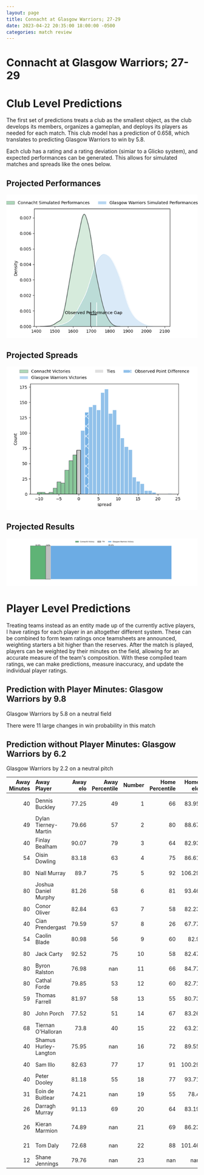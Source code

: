 ```yaml
---  
layout: page  
title: Connacht at Glasgow Warriors; 27-29  
date: 2023-04-22 20:35:00 18:00:00 -0500  
categories: match review  
---
```

# Connacht at Glasgow Warriors; 27-29

# Club Level Predictions


The first set of predictions treats a club as the smallest object, as the club develops its members, organizes a gameplan, and deploys its players as needed for each match. This club model has a prediction of 0.658, which translates to predicting Glasgow Warriors to win by 5.8.

Each club has a rating and a rating deviation (simiar to a Glicko system), and expected performances can be generated. This allows for simulated matches and spreads like the ones below.
## Projected Performances


![Projected Performances](plots/performances_2023-04-22-GlasgowWarriors-Connacht.png)
## Projected Spreads


![Projected Spreads](plots/spreads_2023-04-22-GlasgowWarriors-Connacht.png)
## Projected Results


![Projected Results](plots/resultbar_2023-04-22-GlasgowWarriors-Connacht.png)
# Player Level Predictions


Treating teams instead as an entity made up of the currently active players, I have ratings for each player in an altogether different system. These can be combined to form team ratings once teamsheets are announced, weighting starters a bit higher than the reserves. After the match is played, players can be weighted by their minutes on the field, allowing for an accurate measure of the team's composition. With these compiled team ratings, we can make predictions, measure inaccuracy, and update the individual player ratings.
## Prediction with Player Minutes: Glasgow Warriors by 9.8


Glasgow Warriors by 5.8 on a neutral field

There were 11 large changes in win probability in this match
## Prediction without Player Minutes: Glasgow Warriors by 6.2


Glasgow Warriors by 2.2 on a neutral pitch



|   Away Minutes | Away Player           |   Away elo |   Away Percentile |   Number |   Home Percentile |   Home elo | Home Player              |   Home Minutes |
|---------------:|:----------------------|-----------:|------------------:|---------:|------------------:|-----------:|:-------------------------|---------------:|
|             40 | Dennis Buckley        |      77.25 |                49 |        1 |                66 |      83.95 | Allan Michael Elgin Dell |             45 |
|             49 | Dylan Tierney-Martin  |      79.66 |                57 |        2 |                80 |      88.67 | Fraser Brown             |             45 |
|             40 | Finlay Bealham        |      90.07 |                79 |        3 |                64 |      82.93 | Lucio Sordoni            |             30 |
|             54 | Oisin Dowling         |      83.18 |                63 |        4 |                75 |      86.61 | Scott Cummings           |             80 |
|             80 | Niall Murray          |      89.7  |                75 |        5 |                92 |     106.29 | Richie Gray              |             52 |
|             80 | Joshua Daniel Murphy  |      81.26 |                58 |        6 |                81 |      93.46 | Rory Darge               |             80 |
|             80 | Conor Oliver          |      82.84 |                63 |        7 |                58 |      82.23 | Sione Vailanu            |             80 |
|             40 | Cian Prendergast      |      79.59 |                57 |        8 |                26 |      67.77 | Jack Dempsey             |             80 |
|             54 | Caolin Blade          |      80.98 |                56 |        9 |                60 |      82.9  | Ali Price                |             80 |
|             80 | Jack Carty            |      92.52 |                75 |       10 |                58 |      82.47 | Tom Jordan               |             80 |
|             80 | Byron Ralston         |      76.98 |               nan |       11 |                66 |      84.77 | Cole Forbes              |             54 |
|             80 | Cathal Forde          |      79.85 |                53 |       12 |                60 |      82.71 | Sam Johnson              |             80 |
|             59 | Thomas Farrell        |      81.97 |                58 |       13 |                55 |      80.73 | Stafford McDowall        |             80 |
|             80 | John Porch            |      77.52 |                51 |       14 |                67 |      83.26 | Jamie Dobie              |             11 |
|             68 | Tiernan O'Halloran    |      73.8  |                40 |       15 |                22 |      63.21 | Huw Jones                |             37 |
|             40 | Shamus Hurley-Langton |      75.95 |               nan |       16 |                72 |      89.55 | George Horne             |             69 |
|             40 | Sam Illo              |      82.63 |                77 |       17 |                91 |     100.29 | Zander Fagerson          |             50 |
|             40 | Peter Dooley          |      81.18 |                55 |       18 |                77 |      93.71 | Domingo Miotti           |             43 |
|             31 | Eoin  de Buitlear     |      74.21 |               nan |       19 |                55 |      78.4  | Johnny Matthews          |             35 |
|             26 | Darragh Murray        |      91.13 |                69 |       20 |                64 |      83.19 | Jamie Bhatti             |             35 |
|             26 | Kieran Marmion        |      74.89 |               nan |       21 |                69 |      86.23 | Jean-Pierre du Preez     |             28 |
|             21 | Tom Daly              |      72.68 |               nan |       22 |                88 |     101.46 | Matt Fagerson            |             26 |
|             12 | Shane Jennings        |      79.76 |               nan |       23 |               nan |     nan    | nan                      |            nan |

